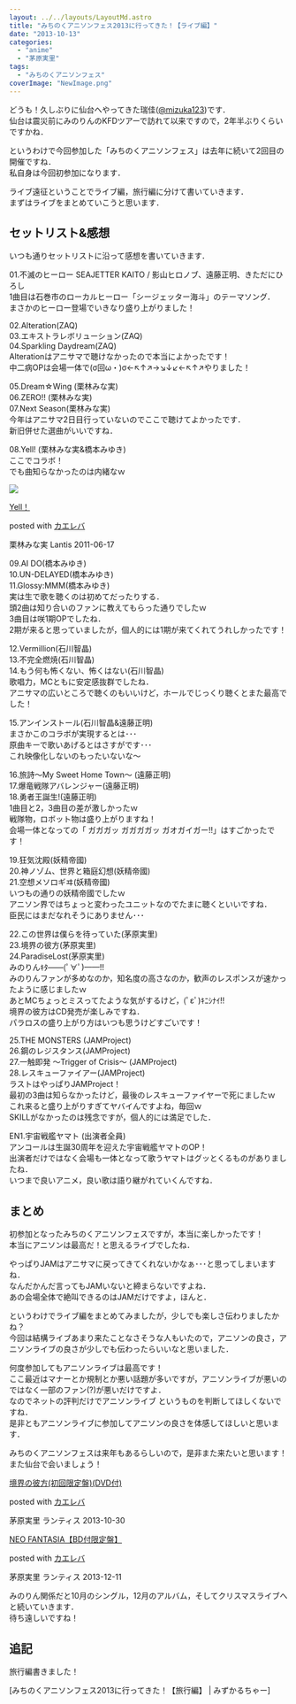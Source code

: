```yaml
---
layout: ../../layouts/LayoutMd.astro
title: "みちのくアニソンフェス2013に行ってきた！【ライブ編】"
date: "2013-10-13"
categories: 
  - "anime"
  - "茅原実里"
tags: 
  - "みちのくアニソンフェス"
coverImage: "NewImage.png"
---
```


どうも！久しぶりに仙台へやってきた瑞佳([@mizuka123](https://twitter.com/mizuka123))です．  
仙台は震災前にみのりんのKFDツアーで訪れて以来ですので，2年半ぶりくらいですかね．

というわけで今回参加した「みちのくアニソンフェス」は去年に続いて2回目の開催ですね．  
私自身は今回初参加になります．

ライブ遠征ということでライブ編，旅行編に分けて書いていきます．  
まずはライブをまとめていこうと思います．

## セットリスト&感想

いつも通りセットリストに沿って感想を書いていきます．

01.不滅のヒーロー SEAJETTER KAITO / 影山ヒロノブ、遠藤正明、きただにひろし  
1曲目は石巻市のローカルヒーロー「シージェッター海斗」のテーマソング．  
まさかのヒーロー登場でいきなり盛り上がりました！

02.Alteration(ZAQ)  
03.エキストラレボリューション(ZAQ)  
04.Sparkling Daydream(ZAQ)  
Alterationはアニサマで聴けなかったので本当によかったです！  
中二病OPは会場一体で(σ回ω・)σ←↖↑↗→↘↓↙←↖↑↗やりました！

05.Dream☆Wing (栗林みな実)  
06.ZERO!! (栗林みな実)  
07.Next Season(栗林みな実)  
今年はアニサマ2日目行っていないのでここで聴けてよかったです．  
新旧併せた選曲がいいですね．

08.Yell! (栗林みな実&橋本みゆき)  
ここでコラボ！  
でも曲知らなかったのは内緒なｗ

[![](/wp/images/41H0VLh%2B9KL._SL160_.jpg)](https://www.amazon.co.jp/exec/obidos/ASIN/B0055V5Z3Q/mizuka123-22/ref=nosim/)

[Yell！](https://www.amazon.co.jp/exec/obidos/ASIN/B0055V5Z3Q/mizuka123-22/ref=nosim/)

posted with [カエレバ](http://kaereba.com)

栗林みな実 Lantis 2011-06-17

09.AI DO(橋本みゆき)  
10.UN-DELAYED(橋本みゆき)  
11.Glossy:MMM(橋本みゆき)  
実は生で歌を聴くのは初めてだったりする．  
頭2曲は知り合いのファンに教えてもらった通りでしたｗ  
3曲目は咲1期OPでしたね．  
2期が来ると思っていましたが，個人的には1期が来てくれてうれしかったです！

12.Vermillion(石川智晶)  
13.不完全燃焼(石川智晶)  
14.もう何も怖くない、怖くはない(石川智晶)  
歌唱力，MCともに安定感抜群でしたね．  
アニサマの広いところで聴くのもいいけど，ホールでじっくり聴くとまた最高でした！

15.アンインストール(石川智晶&遠藤正明)  
まさかこのコラボが実現するとは･･･  
原曲キーで歌いあげるとはさすがです･･･  
これ映像化しないのもったいないな〜

16.旅詩～My Sweet Home Town～ (遠藤正明)  
17.爆竜戦隊アバレンジャー(遠藤正明)  
18.勇者王誕生!(遠藤正明)  
1曲目と2，3曲目の差が激しかったｗ  
戦隊物，ロボット物は盛り上がりますね！  
会場一体となっての「 ガガガッ ガガガガッ ガオガイガー!!」はすごかったです！

19.狂気沈殿(妖精帝國)  
20.神ノゾム、世界と箱庭幻想(妖精帝國)  
21.空想メソロギヰ(妖精帝國)  
いつもの通りの妖精帝國でしたｗ  
アニソン界ではちょっと変わったユニットなのでたまに聴くといいですね．  
臣民にはまだなれそうにありません･･･

22.この世界は僕らを待っていた(茅原実里)  
23.境界の彼方(茅原実里)  
24.ParadiseLost(茅原実里)  
みのりんｷﾀ——(ﾟ∀ﾟ)——!!  
みのりんファンが多めなのか，知名度の高さなのか，歓声のレスポンスが速かったように感じましたｗ  
あとMCちょっとミスってたような気がするけど，(ﾟεﾟ)ｷﾆｼﾅｲ!!  
境界の彼方はCD発売が楽しみですね．  
パラロスの盛り上がり方はいつも思うけどすごいです！

25.THE MONSTERS (JAMProject)  
26.鋼のレジスタンス(JAMProject)  
27.一触即発 〜Trigger of Crisis〜 (JAMProject)  
28.レスキューファイアー(JAMProject)  
ラストはやっぱりJAMProject！  
最初の3曲は知らなかったけど，最後のレスキューファイヤーで死にましたｗ  
これ来ると盛り上がりすぎてヤバイんですよね，毎回ｗ  
SKILLがなかったのは残念ですが，個人的には満足でした．

EN1.宇宙戦艦ヤマト (出演者全員)  
アンコールは生誕30周年を迎えた宇宙戦艦ヤマトのOP！  
出演者だけではなく会場も一体となって歌うヤマトはグッとくるものがありましたね．  
いつまで良いアニメ，良い歌は語り継がれていくんですね．

## まとめ

初参加となったみちのくアニソンフェスですが，本当に楽しかったです！  
本当にアニソンは最高だ！と思えるライブでしたね．

やっぱりJAMはアニサマに戻ってきてくれないかなぁ･･･と思ってしまいますね．  
なんだかんだ言ってもJAMいないと締まらないですよね．  
あの会場全体で絶叫できるのはJAMだけですよ，ほんと．

というわけでライブ編をまとめてみましたが，少しでも楽しさ伝わりましたかね？  
今回は結構ライブあまり来たことなさそうな人もいたので，アニソンの良さ，アニソンライブの良さが少しでも伝わったらいいなと思いました．

何度参加してもアニソンライブは最高です！  
ここ最近はマナーとか規制とか悪い話題が多いですが，アニソンライブが悪いのではなく一部のファン(?)が悪いだけですよ．  
なのでネットの評判だけでアニソンライブ というものを判断してほしくないですね．  
是非ともアニソンライブに参加してアニソンの良さを体感してほしいと思います．

みちのくアニソンフェスは来年もあるらしいので，是非また来たいと思います！  
また仙台で会いましょう！

[](https://www.amazon.co.jp/exec/obidos/ASIN/B00EHK8O0W/mizuka123-22/ref=nosim/)

[境界の彼方(初回限定盤)(DVD付)](https://www.amazon.co.jp/exec/obidos/ASIN/B00EHK8O0W/mizuka123-22/ref=nosim/)

posted with [カエレバ](http://kaereba.com)

茅原実里 ランティス 2013-10-30

[](https://www.amazon.co.jp/exec/obidos/ASIN/B00FA4L2F8/mizuka123-22/ref=nosim/)

[NEO FANTASIA【BD付限定盤】](https://www.amazon.co.jp/exec/obidos/ASIN/B00FA4L2F8/mizuka123-22/ref=nosim/)

posted with [カエレバ](http://kaereba.com)

茅原実里 ランティス 2013-12-11

みのりん関係だと10月のシングル，12月のアルバム，そしてクリスマスライブへと続いていきます．  
待ち遠しいですね！

## 追記

旅行編書きました！

[みちのくアニソンフェス2013に行ってきた！【旅行編】 | みずかるちゃー]
